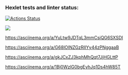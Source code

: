 ### Hexlet tests and linter status:
[![Actions Status](https://github.com/Merkoing/python-project-49/workflows/hexlet-check/badge.svg)](https://github.com/Merkoing/python-project-49/actions)

<a href="https://codeclimate.com/github/Merkoing/python-project-49/maintainability"><img src="https://api.codeclimate.com/v1/badges/f0a6d4509ade1ee00dd7/maintainability" /></a>

https://asciinema.org/a/YuLtw9JDTqL3mmCsiQG6SXSDI

https://asciinema.org/a/G68lOINZGzRIIYy44zPNggaaB

https://asciinema.org/a/gkJCxZJ3kphMhQqt7JjHGLttP

https://asciinema.org/a/1Bj0WzlG0bgEyhJq1Ds4hW85T